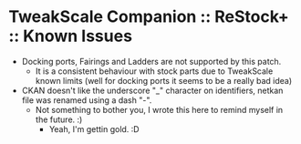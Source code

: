 # TweakScale Companion :: ReStock+ :: Known Issues

* Docking ports, Fairings and Ladders are not supported by this patch.
	+ It is a consistent behaviour with stock parts due to TweakScale known limits (well for docking ports it seems to be a really bad idea)
* CKAN doesn't like the underscore "_" character on identifiers, netkan file was renamed using a dash "-".
	+ Not something to bother you, I wrote this here to remind myself in the future. :)
		- Yeah, I'm gettin gold. :D
